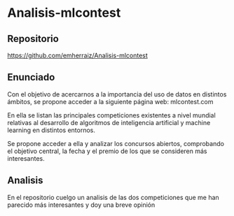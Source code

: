 # Analisis-mlcontest

## Repositorio
https://github.com/emherraiz/Analisis-mlcontest

## Enunciado

Con el objetivo de acercarnos a la importancia del uso de datos en distintos ámbitos, se propone acceder a la siguiente página web: mlcontest.com

En ella se listan las principales competiciones existentes a nivel mundial relativas al desarrollo de algoritmos de inteligencia artificial y machine learning en distintos entornos.

Se propone acceder a ella y analizar los concursos abiertos, comprobando el objetivo central, la fecha y el premio de los que se consideren más interesantes.

## Analisis

En el repositorio cuelgo un analisis de las dos competiciones que me han parecido más interesantes y doy una breve opinión
